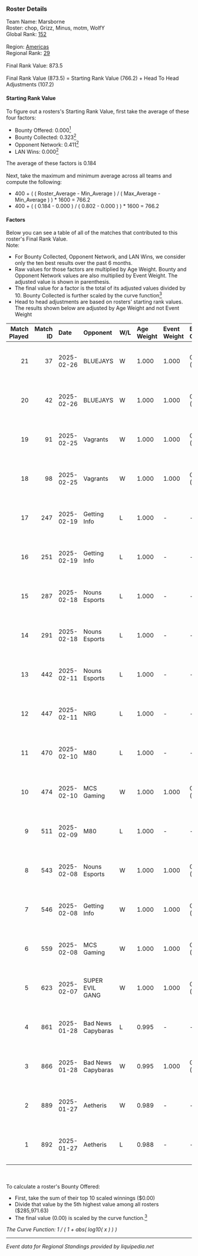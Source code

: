 ### Roster Details<br />
Team Name: Marsborne<br />
Roster: chop, Grizz, Minus, motm, WolfY<br />
Global Rank: [152](../../standings_global_2025_02_28.md)<br />
<br />
Region: [Americas]( ../../standings_americas_2025_02_28.md)<br />
Regional Rank: [29]( ../../standings_americas_2025_02_28.md)<br />
<br />
Final Rank Value:  873.5<br />
<br />
Final Rank Value (873.5) = Starting Rank Value (766.2) + Head To Head Adjustments (107.2)<br />

#### Starting Rank Value<br />
To figure out a rosters's Starting Rank Value, first take the average of these four factors:<br />
- Bounty Offered: 0.000[<sup>1</sup>](#table2)
- Bounty Collected: 0.323[<sup>2</sup>](#table1)
- Opponent Network: 0.411[<sup>2</sup>](#table1)
- LAN Wins: 0.000[<sup>2</sup>](#table1)

The average of these factors is 0.184<br />
<br />
Next, take the maximum and minimum average across all teams and compute the following:<br />
- 400 + ( ( Roster_Average - Min_Average ) / ( Max_Average - Min_Average ) ) * 1600 = 766.2
- 400 + ( ( 0.184 - 0.000 ) / ( 0.802 - 0.000 ) ) * 1600 = 766.2


#### Factors<br />
Below you can see a table of all of the matches that contributed to this roster's Final Rank Value.<br />
Note:<br />

- For Bounty Collected, Opponent Network, and LAN Wins, we consider only the ten best results over the past 6 months.
- Raw values for those factors are multiplied by Age Weight. Bounty and Opponent Network values are also multiplied by Event Weight. The adjusted value is shown in parenthesis.
- The final value for a factor is the total of its adjusted values divided by 10. Bounty Collected is further scaled by the curve function[<sup>3</sup>](#curveFunction)
- Head to head adjustments are based on rosters' starting rank values. The results shown below are adjusted by Age Weight and not Event Weight
<span id="table1"></span><br />


| Match Played | Match ID | Date       | Opponent           | W/L | Age Weight | Event Weight | Bounty Collected | Opponent Network | LAN Wins  | H2H Adj. | Roster                          |
| -: | -: | :- | :- | :- | :- | :- | :- | :- | :- | -: | :- |
|           21 |       37 | 2025-02-26 | BLUEJAYS           | W   | 1.000      | 1.000        | 0.017 (0.017)    | 0.381 (0.381)    | 0 (0.000) |    21.59 | chop, Grizz, Minus, motm, WolfY |
|           20 |       42 | 2025-02-26 | BLUEJAYS           | W   | 1.000      | 1.000        | 0.017 (0.017)    | 0.381 (0.381)    | 0 (0.000) |    23.22 | chop, Grizz, Minus, motm, WolfY |
|           19 |       91 | 2025-02-25 | Vagrants           | W   | 1.000      | 1.000        | 0.002 (0.002)    | 0.547 (0.547)    | 0 (0.000) |    20.31 | chop, Grizz, Minus, motm, WolfY |
|           18 |       98 | 2025-02-25 | Vagrants           | W   | 1.000      | 1.000        | 0.002 (0.002)    | 0.547 (0.547)    | 0 (0.000) |    21.96 | chop, Grizz, Minus, motm, WolfY |
|           17 |      247 | 2025-02-19 | Getting Info       | L   | 1.000      | -            | -                | -                | -         |    -5.24 | chop, Grizz, Minus, motm, WolfY |
|           16 |      251 | 2025-02-19 | Getting Info       | L   | 1.000      | -            | -                | -                | -         |    -5.51 | chop, Grizz, Minus, motm, WolfY |
|           15 |      287 | 2025-02-18 | Nouns Esports      | L   | 1.000      | -            | -                | -                | -         |    -6.53 | chop, Grizz, Minus, motm, WolfY |
|           14 |      291 | 2025-02-18 | Nouns Esports      | L   | 1.000      | -            | -                | -                | -         |    -6.93 | chop, Grizz, Minus, motm, WolfY |
|           13 |      442 | 2025-02-11 | Nouns Esports      | L   | 1.000      | -            | -                | -                | -         |    -7.11 | chop, Grizz, Minus, motm, WolfY |
|           12 |      447 | 2025-02-11 | NRG                | L   | 1.000      | -            | -                | -                | -         |    -3.47 | chop, Grizz, Minus, motm, WolfY |
|           11 |      470 | 2025-02-10 | M80                | L   | 1.000      | -            | -                | -                | -         |    -6.56 | chop, Minus, motm, steel, WolfY |
|           10 |      474 | 2025-02-10 | MCS Gaming         | W   | 1.000      | 1.000        | 0.003 (0.003)    | 0.169 (0.169)    | 0 (0.000) |     8.24 | chop, Minus, motm, steel, WolfY |
|            9 |      511 | 2025-02-09 | M80                | L   | 1.000      | -            | -                | -                | -         |    -6.71 | chop, Minus, motm, steel, WolfY |
|            8 |      543 | 2025-02-08 | Nouns Esports      | W   | 1.000      | 1.000        | 0.015 (0.015)    | 0.636 (0.636)    | 0 (0.000) |    25.16 | chop, Grizz, Minus, motm, WolfY |
|            7 |      546 | 2025-02-08 | Getting Info       | W   | 1.000      | 1.000        | 0.010 (0.010)    | 0.626 (0.626)    | 0 (0.000) |    26.44 | chop, Grizz, Minus, motm, WolfY |
|            6 |      559 | 2025-02-08 | MCS Gaming         | W   | 1.000      | 1.000        | 0.003 (0.003)    | 0.169 (0.169)    | 0 (0.000) |     9.84 | chop, Minus, motm, steel, WolfY |
|            5 |      623 | 2025-02-07 | SUPER EVIL GANG    | W   | 1.000      | 1.000        | 0.011 (0.011)    | 0.432 (0.432)    | 0 (0.000) |    18.85 | chop, Grizz, Minus, motm, WolfY |
|            4 |      861 | 2025-01-28 | Bad News Capybaras | L   | 0.995      | -            | -                | -                | -         |   -18.02 | chop, Grizz, Minus, motm, WolfY |
|            3 |      866 | 2025-01-28 | Bad News Capybaras | W   | 0.995      | 1.000        | 0.001 (0.001)    | 0.224 (0.223)    | 0 (0.000) |    13.13 | chop, Grizz, Minus, motm, WolfY |
|            2 |      889 | 2025-01-27 | Aetheris           | W   | 0.989      | -            | -                | -                | -         |     8.13 | chop, Grizz, Minus, motm, WolfY |
|            1 |      892 | 2025-01-27 | Aetheris           | L   | 0.988      | -            | -                | -                | -         |   -23.55 | chop, Grizz, Minus, motm, WolfY |

<br />
<span id="table2"></span><br />
To calculate a roster's Bounty Offered:<br />

- First, take the sum of their top 10 scaled winnings ($0.00)
- Divide that value by the 5th highest value among all rosters ($285,971.63)
- The final value (0.00) is scaled by the curve function.[<sup>3</sup>](#curveFunction)

<span id="curveFunction"></span>_The Curve Function: 1 / ( 1 + abs( log10( x ) ) )_<br />

---
_Event data for Regional Standings provided by liquipedia.net_<br />
